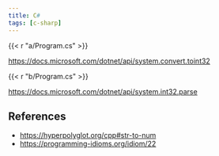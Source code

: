 ```yaml
---
title: C#
tags: [c-sharp]
---
```


{{< r "a/Program.cs" >}}

<https://docs.microsoft.com/dotnet/api/system.convert.toint32>

{{< r "b/Program.cs" >}}

<https://docs.microsoft.com/dotnet/api/system.int32.parse>

## References

- <https://hyperpolyglot.org/cpp#str-to-num>
- <https://programming-idioms.org/idiom/22>
